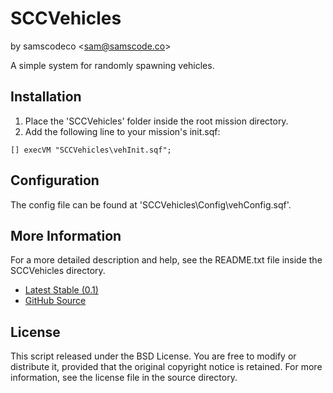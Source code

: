 # SCCVehicles
by samscodeco &lt;[sam@samscode.co](mailto:sam@samscode.co)&gt;

A simple system for randomly spawning vehicles.

## Installation

1. Place the 'SCCVehicles' folder inside the root mission directory.
2. Add the following line to your mission's init.sqf: 

```
[] execVM "SCCVehicles\vehInit.sqf";
```

## Configuration

The config file can be found at 'SCCVehicles\Config\vehConfig.sqf'.

## More Information

For a more detailed description and help, see the README.txt file inside the SCCVehicles directory.

- [Latest Stable (0.1)](http://www.samscode.co/code/SCCVehicles.zip)
- [GitHub Source](https://github.com/samscodeco/SCCVehicles)

## License

This script released under the BSD License. You are free to modify or distribute it, provided that the original copyright notice is retained.
For more information, see the license file in the source directory.